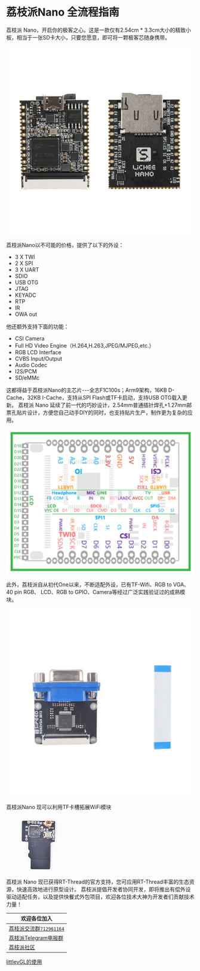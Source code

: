 # 荔枝派Nano 全流程指南


荔枝派 Nano，开启你的极客之心。这是一款仅有2.54cm * 3.3cm大小的精致小板，相当于一张SD卡大小，只要您愿意，即可将一颗极客芯随身携带。

![](./static/lichee-nano.jpg)

荔枝派Nano以不可能的价格，提供了以下的外设：

-   3 X TWI  
-   2 X SPI  
-   3 X UART 
-   SDIO     
-   USB OTG  
-   JTAG     
-   KEYADC   
-   RTP      
-   IR       
-   OWA out  

他还额外支持下面的功能：

-   CSI Camera
-   Full HD Video Engine（H.264,H.263,JPEG/MJPEG,etc.）
-   RGB LCD Interface
-   CVBS Input/Output
-   Audio Codec
-   I2S/PCM
-   SD/eMMc

这都得益于荔枝派Nano的主芯片---全志F1C100s；Arm9架构，16KB D-Cache，32KB I-Cache，支持从SPI Flash或TF卡启动，支持USB OTG载入更新。
荔枝派 Nano 延续了前一代的巧妙设计，2.54mm普通插针焊孔+1.27mm邮票孔贴片设计，方便您自己动手DIY的同时，也支持贴片生产，制作更为复杂的应用。

![Pin Map](./static/Nano_pin.png)

此外，荔枝派自从初代One以来，不断适配外设，已有TF-Wifi、RGB to VGA、40 pin RGB、 LCD、RGB to GPIO、Camera等经过广泛实践验证过的成熟模块。

![](./static/VGA.jpg)

荔枝派Nano 现可以利用TF卡槽拓展WiFi模块

![](./static/WIFI.png)

荔枝派 Nano 现已获得RT-Thread的官方支持，您可应用RT-Thread丰富的生态资源，快速高效地进行原型设计。
荔枝派提倡开发者协同开发，即将推出有偿外设驱动适配任务，以及提供快餐式外包项目，欢迎各位技术大神为开发者们贡献技术力量！

| 欢迎各位加入                                                      |
| ----------------------------------------------------------------- |
| [荔枝派交流群`712961164`](https://jq.qq.com/?_wv=1027&k=2ymSdiUL) |
| [荔枝派Telegram电报群](https://t.me/sipeed)                       |
| [荔枝派社区](http://bbs.sipeed.com)                               |

 [littlevGL的使用](./application/littlevgl.md)
